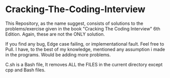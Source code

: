 # Cracking-The-Coding-Interview

This Repository, as the name suggest, consists of solutions to the problems/exercise given in the book "Cracking The Coding Interview" 6th Edition.
Again, these are not the ONLY solution.

If you find any bug, Edge case failing, or implementational fault. Feel free to Pull. 
I have, to the best of my knowledge, mentioned any assumption i made in the programs. Would be adding more problems.

C.sh is a Bash file, It removes ALL the FILES in the current directory except cpp and Bash files.

